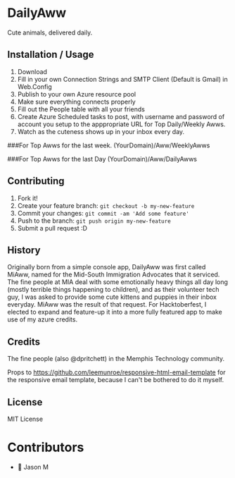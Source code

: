 # DailyAww
Cute animals, delivered daily. 

## Installation / Usage
1. Download 
2. Fill in your own Connection Strings and SMTP Client (Default is Gmail) in Web.Config
3. Publish to your own Azure resource pool
4. Make sure everything connects properly
5. Fill out the People table with all your friends
6. Create Azure Scheduled tasks to post, with username and password of account you setup to the apppropriate URL for Top Daily/Weekly Awws.
7. Watch as the cuteness shows up in your inbox every day. 

###For Top Awws for the last week.
(YourDomain)/Aww/WeeklyAwws

###For Top Awws for the last Day
(YourDomain)/Aww/DailyAwws

## Contributing
1. Fork it!
2. Create your feature branch: `git checkout -b my-new-feature`
3. Commit your changes: `git commit -am 'Add some feature'`
4. Push to the branch: `git push origin my-new-feature`
5. Submit a pull request :D

## History
Originally born from a simple console app, DailyAww was first called MiAww, named for the Mid-South Immigration Advocates that it serviced. The fine people at MIA deal with some emotionally heavy things all day long (mostly terrible things happening to children), and as their volunteer tech guy, I was asked to provide some cute kittens and puppies in their inbox everyday. MiAww was the result of that request. For Hacktoberfest, I elected to expand and feature-up it into a more fully featured app to make use of my azure credits. 

## Credits
The fine people (also @dpritchett) in the Memphis Technology community. 

Props to https://github.com/leemunroe/responsive-html-email-template for the responsive email template, because I can't be bothered to do it myself. 

## License

MIT License

# Contributors
* :crown: Jason M

